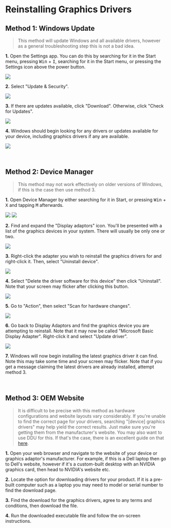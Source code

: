 # Reinstalling Graphics Drivers

## Method 1: Windows Update

> This method will update Windows and all available drivers, however as a general troubleshooting step this is not a bad idea.

**1.** Open the Settings app. You can do this by searching for it in the Start menu, pressing <kbd>Win</kbd> + <kbd>I</kbd>, searching for it in the Start menu, or pressing the Settings icon above the power button.

![](https://i.imgur.com/zVuTY7V.png)

**2.** Select "Update & Security".

![](https://i.imgur.com/QYC73mT.png)

**3.** If there are updates available, click "Download". Otherwise, click "Check for Updates". 

![](https://i.imgur.com/NJ4Onsr.png)

**4.** Windows should begin looking for any drivers or updates available for your device, including graphics drivers if any are available.

![](https://i.imgur.com/IvnNJhE.png)

​
## Method 2: Device Manager

> This method may not work effectively on older versions of Windows, if this is the case then use method 3.

**1.** Open Device Manager by either searching for it in Start, or pressing <kbd>Win</kbd> + <kbd>X</kbd> and tapping <kbd>M</kbd> afterwards.

![](https://i.imgur.com/QwIkNa5.png) ![](https://i.imgur.com/G8tgpbj.png)

**2.** Find and expand the "Display adaptors" icon. You'll be presented with a list of the graphics devices in your system. There will usually be only one or two.

![](https://i.imgur.com/efCYLGT.png)

**3.** Right-click the adapter you wish to reinstall the graphics drivers for and right-click it. Then, select "Uninstall device".

![](https://i.imgur.com/1NrpC1V.png)

**4.** Select "Delete the driver software for this device" then click "Uninstall". Note that your screen may flicker after clicking this button.

![](https://i.imgur.com/00hDIef.png)

**5.** Go to "Action", then select "Scan for hardware changes".

![](https://i.imgur.com/RGqt8rh.png)

**6.** Go back to Display Adaptors and find the graphics device you are attempting to reinstall. Note that it may now be called "Microsoft Basic Display Adapter". Right-click it and select "Update driver".

![](https://i.imgur.com/stTaOYt.png)

**7.** Windows will now begin installing the latest graphics driver it can find. Note this may take some time and your screen may flicker. Note that if you get a message claiming the latest drivers are already installed, attempt method 3.

​
## Method 3: OEM Website

> It is difficult to be precise with this method as hardware configurations and website layouts vary considerably. If you're unable to find the correct page for your drivers, searching "[device] graphics drivers" may help yield the correct results. Just make sure you're getting them from the manufacturer's website. You may also want to use DDU for this. If that's the case, there is an excellent guide on that [here](https://www.wagnardsoft.com/content/ddu-guide-tutorial).

**1.** Open your web browser and navigate to the website of your device or graphics adaptor's manufacturer. For example, if this is a Dell laptop then go to Dell's website, however if it's a custom-built desktop with an NVIDIA graphics card, then head to NVIDIA's website etc.

**2.** Locate the option for downloading drivers for your product. If it is a pre-built computer such as a laptop you may need to model or serial number to find the download page.

**3.** Find the download for the graphics drivers, agree to any terms and conditions, then download the file.

**4.** Run the downloaded executable file and follow the on-screen instructions. 

